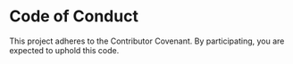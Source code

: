 # Code of Conduct

This project adheres to the Contributor Covenant. By participating, you are expected to uphold this code.
